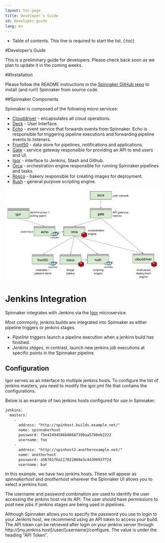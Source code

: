 ```yaml
---
layout: toc-page
title: Developer's Guide
id: developer_guide
lang: en
---
```


* Table of contents. This line is required to start the list.
{:toc}

#Developer's Guide

This is a preliminary guide for developers. Please check back soon as
we plan to update it in the coming weeks.

##Installation

Please follow the README instructions in the [Spinnaker GitHub
repo](https://www.github.com/spinnaker/spinnaker) to install (and
run!) Spinnaker from source code.

##Spinnaker Components

Spinnaker is composed of the following micro services:

* [Clouddriver](https://www.github.com/spinnaker/clouddriver) - encapsulates all cloud operations.
* [Deck](https://www.github.com/spinnaker/deck) - User Interface.
* [Echo](https://www.github.com/spinnaker/echo) - event service that forwards events from Spinnaker. Echo is responsible for triggering pipeline executions and forwarding pipeline events to listeners.
* [Front50](https://www.github.com/spinnaker/front50) - data store for pipelines, notifications and applications.
* [Gate](https://www.github.com/spinnaker/gate) - service gateway responsible for providing an API to end users and UI. 
* [Igor](https://www.github.com/spinnaker/igor) - interface to Jenkins, Stash and Github.
* [Orca](https://www.github.com/spinnaker/orca) - orchestration engine responsible for running Spinnaker pipelines and tasks.
* [Rosco](https://www.github.com/spinnaker/rosco) - bakery responsible for creating images for deployment.
* [Rush](https://www.github.com/spinnaker/rush) - general purpose scripting engine.

![Image for Spinnaker Architecture](architecture.png)

# Jenkins Integration

Spinnaker integrates with Jenkins via the [Igor](https://www.github.com/spinnaker/igor) microservice.

Most commonly, jenkins builds are integrated into Spinnaker as either pipeline triggers or jenkins stages.

* *Pipeline triggers* launch a pipeline execution when a jenkins build has finished.
* *Jenkins stages*, in contrast, launch new jenkins job executions at specific points in the Spinnaker pipeline. 

## Configuration

Igor serves as an interface to multiple jenkins hosts. To configure the list of jenkins masters, you need to modify the igor.yml file that contains the configurations.

Below is an example of two jenkins hosts configured for use in Spinnaker:

~~~
jenkins:
  masters:
    -
      address: "http://spinhost.builds.example.net/"
      name: spinnakerhost
      password: f5e42494586b86687399aa5780eb2222
      username: foo
    -
      address: "http://spinhost2.anotherexample.net/"
      name: anotherhost
      password: a56761f6a117022008e3c44396937f24
      username: bar
~~~

In this example, we have two jenkins hosts. These will appear as *spinnakerhost* and *anotherhost* wherever the Spinnaker UI allows you to select a jenkins host. 

The username and password combination are used to identify the user accessing the jenkins host via its API. The user should have permissions to post new jobs if jenkins stages are being used in pipelines. 

Although Spinnaker allows you to specify the password you use to login to your Jenkins host, we recommend using an API token to access your build. The API token can be retrieved after login on your jenkins server through http://[my.jenkins.host]/user/[username]/configure. The value is under the heading "API Token".
